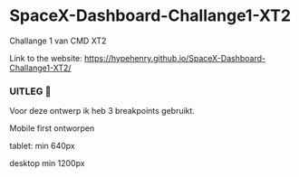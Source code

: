 # SpaceX-Dashboard-Challange1-XT2
Challange 1 van CMD XT2

Link to the website: https://hypehenry.github.io/SpaceX-Dashboard-Challange1-XT2/ 

### UITLEG 🚀

Voor deze ontwerp ik heb 3 breakpoints gebruikt. 

Mobile first ontworpen

tablet: min 640px 

desktop min 1200px 
